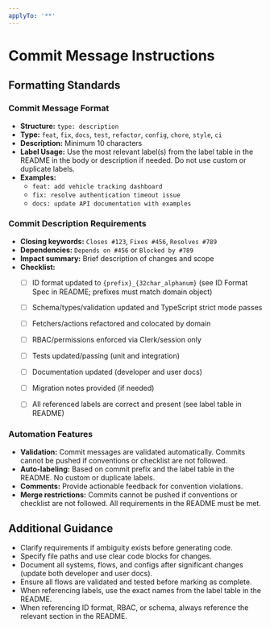 ```yaml
---
applyTo: '**'
---
```


# Commit Message Instructions


## Formatting Standards

### Commit Message Format
- **Structure:** `type: description`
- **Type:** `feat`, `fix`, `docs`, `test`, `refactor`, `config`, `chore`, `style`, `ci`
- **Description:** Minimum 10 characters
- **Label Usage:** Use the most relevant label(s) from the label table in the README in the body or description if needed. Do not use custom or duplicate labels.
- **Examples:**
  - `feat: add vehicle tracking dashboard`
  - `fix: resolve authentication timeout issue`
  - `docs: update API documentation with examples`

### Commit Description Requirements
- **Closing keywords:** `Closes #123`, `Fixes #456`, `Resolves #789`
- **Dependencies:** `Depends on #456` or `Blocked by #789`
- **Impact summary:** Brief description of changes and scope
- **Checklist:**
  - [ ] ID format updated to `{prefix}_{32char_alphanum}` (see ID Format Spec in README; prefixes must match domain object)
  - [ ] Schema/types/validation updated and TypeScript strict mode passes
  - [ ] Fetchers/actions refactored and colocated by domain
  - [ ] RBAC/permissions enforced via Clerk/session only
  - [ ] Tests updated/passing (unit and integration)
  - [ ] Documentation updated (developer and user docs)
  - [ ] Migration notes provided (if needed)
  - [ ] All referenced labels are correct and present (see label table in README)


### Automation Features
- **Validation:** Commit messages are validated automatically. Commits cannot be pushed if conventions or checklist are not followed.
- **Auto-labeling:** Based on commit prefix and the label table in the README. No custom or duplicate labels.
- **Comments:** Provide actionable feedback for convention violations.
- **Merge restrictions:** Commits cannot be pushed if conventions or checklist are not followed. All requirements in the README must be met.

## Additional Guidance
- Clarify requirements if ambiguity exists before generating code.
- Specify file paths and use clear code blocks for changes.
- Document all systems, flows, and configs after significant changes (update both developer and user docs).
- Ensure all flows are validated and tested before marking as complete.
- When referencing labels, use the exact names from the label table in the README.
- When referencing ID format, RBAC, or schema, always reference the relevant section in the README.
